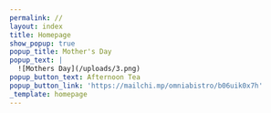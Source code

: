 ```yaml
---
permalink: //
layout: index
title: Homepage
show_popup: true
popup_title: Mother's Day
popup_text: |
  ![Mothers Day](/uploads/3.png)
popup_button_text: Afternoon Tea
popup_button_link: 'https://mailchi.mp/omniabistro/b06uik0x7h'
_template: homepage
---
```


